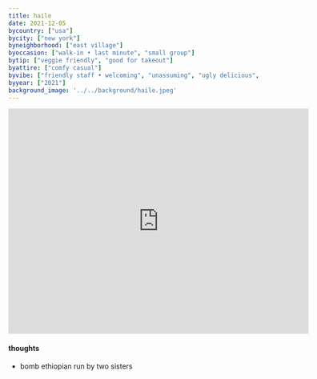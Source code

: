 ```yaml
---
title: haile
date: 2021-12-05
bycountry: ["usa"]
bycity: ["new york"]
byneighborhood: ["east village"]
byoccasion: ["walk-in • last minute", "small group"]
bytip: ["veggie friendly", "good for takeout"]
byattire: ["comfy casual"]
byvibe: ["friendly staff • welcoming", "unassuming", "ugly delicious", "rainy day • food for the soul", "family style"]
byyear: ["2021"]
background_image: '../../background/haile.jpeg'
---
```


<iframe src="https://www.google.com/maps/embed?pb=!1m18!1m12!1m3!1d3023.5554447505915!2d-73.98202738813495!3d40.727801936528415!2m3!1f0!2f0!3f0!3m2!1i1024!2i768!4f13.1!3m3!1m2!1s0x89c25976fb455de9%3A0xcf871927c28601ce!2sHaile!5e0!3m2!1sen!2sus!4v1706837507591!5m2!1sen!2sus" width="600" height="450" style="border:0;" allowfullscreen="" loading="lazy" referrerpolicy="no-referrer-when-downgrade"></iframe>

#### thoughts
* bomb ethiopian run by two sisters